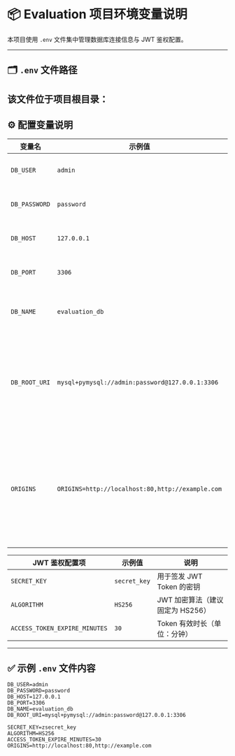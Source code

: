 # 📦 Evaluation 项目环境变量说明

本项目使用 `.env` 文件集中管理数据库连接信息与 JWT 鉴权配置。

---

## 🗂️ `.env` 文件路径

该文件位于项目根目录：
---

## ⚙️ 配置变量说明

| 变量名                      | 示例值                                             | 说明                        |
|---------------------------|-------------------------------------------------|---------------------------|
| `DB_USER`                 | `admin`                                         | 数据库用户名                    |
| `DB_PASSWORD`             | `password`                                      | 数据库密码                     |
| `DB_HOST`                 | `127.0.0.1`                                     | 数据库地址                     |
| `DB_PORT`                 | `3306`                                          | 数据库端口                     |
| `DB_NAME`                 | `evaluation_db`                                 | 使用的数据库名                   |
| `DB_ROOT_URI`             | `mysql+pymysql://admin:password@127.0.0.1:3306` | 不带数据库名的连接 URI，用于自动建库      |
| `ORIGINS`                 | `ORIGINS=http://localhost:80,http://example.com`| 允许的CORS跨域请求（填写前端协议/域名/端口） |

| JWT 鉴权配置项              | 示例值                   | 说明                                  |
|-----------------------------|------------------------|---------------------------------------|
| `SECRET_KEY`                | `secret_key`          | 用于签发 JWT Token 的密钥             |
| `ALGORITHM`                 | `HS256`               | JWT 加密算法（建议固定为 HS256）      |
| `ACCESS_TOKEN_EXPIRE_MINUTES` | `30`                  | Token 有效时长（单位：分钟）         |

---

## ✅ 示例 `.env` 文件内容

```env
DB_USER=admin
DB_PASSWORD=password
DB_HOST=127.0.0.1
DB_PORT=3306
DB_NAME=evaluation_db
DB_ROOT_URI=mysql+pymysql://admin:password@127.0.0.1:3306

SECRET_KEY=zsecret_key
ALGORITHM=HS256
ACCESS_TOKEN_EXPIRE_MINUTES=30
ORIGINS=http://localhost:80,http://example.com